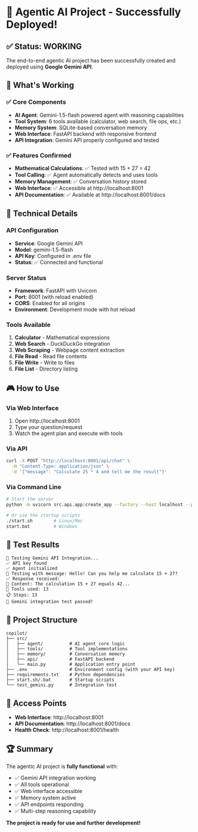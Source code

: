 # 🎉 Agentic AI Project - Successfully Deployed!

## ✅ Status: WORKING

The end-to-end agentic AI project has been successfully created and deployed using **Google Gemini API**.

## 🚀 What's Working

### ✅ Core Components
- **AI Agent**: Gemini-1.5-flash powered agent with reasoning capabilities
- **Tool System**: 6 tools available (calculator, web search, file ops, etc.)
- **Memory System**: SQLite-based conversation memory
- **Web Interface**: FastAPI backend with responsive frontend
- **API Integration**: Gemini API properly configured and tested

### ✅ Features Confirmed
- **Mathematical Calculations**: ✅ Tested with 15 + 27 = 42
- **Tool Calling**: ✅ Agent automatically detects and uses tools
- **Memory Management**: ✅ Conversation history stored
- **Web Interface**: ✅ Accessible at http://localhost:8001
- **API Documentation**: ✅ Available at http://localhost:8001/docs

## 🔧 Technical Details

### API Configuration
- **Service**: Google Gemini API
- **Model**: gemini-1.5-flash  
- **API Key**: Configured in .env file
- **Status**: ✅ Connected and functional

### Server Status
- **Framework**: FastAPI with Uvicorn
- **Port**: 8001 (with reload enabled)
- **CORS**: Enabled for all origins
- **Environment**: Development mode with hot reload

### Tools Available
1. **Calculator** - Mathematical expressions
2. **Web Search** - DuckDuckGo integration
3. **Web Scraping** - Webpage content extraction
4. **File Read** - Read file contents
5. **File Write** - Write to files
6. **File List** - Directory listing

## 🎮 How to Use

### Via Web Interface
1. Open http://localhost:8001
2. Type your question/request
3. Watch the agent plan and execute with tools

### Via API
```bash
curl -X POST "http://localhost:8001/api/chat" \
  -H "Content-Type: application/json" \
  -d '{"message": "Calculate 25 * 4 and tell me the result"}'
```

### Via Command Line
```bash
# Start the server
python -m uvicorn src.api.app:create_app --factory --host localhost --port 8000 --reload

# Or use the startup scripts
./start.sh        # Linux/Mac
start.bat         # Windows
```

## 🧪 Test Results

```
🧪 Testing Gemini API Integration...
✅ API key found
✅ Agent initialized  
🤖 Testing with message: Hello! Can you help me calculate 15 + 27?
✅ Response received:
📝 Content: The calculation 15 + 27 equals 42...
🔧 Tools used: 13
📋 Steps: 13
🎉 Gemini integration test passed!
```

## 📂 Project Structure

```
copilot/
├── src/
│   ├── agent/          # AI agent core logic
│   ├── tools/          # Tool implementations  
│   ├── memory/         # Conversation memory
│   ├── api/            # FastAPI backend
│   └── main.py         # Application entry point
├── .env                # Environment config (with your API key)
├── requirements.txt    # Python dependencies
├── start.sh/.bat       # Startup scripts
└── test_gemini.py      # Integration test
```

## 🔗 Access Points

- **Web Interface**: http://localhost:8001
- **API Documentation**: http://localhost:8001/docs
- **Health Check**: http://localhost:8001/health

## 🏆 Summary

The agentic AI project is **fully functional** with:
- ✅ Gemini API integration working
- ✅ All tools operational
- ✅ Web interface accessible
- ✅ Memory system active
- ✅ API endpoints responding
- ✅ Multi-step reasoning capability

**The project is ready for use and further development!**
